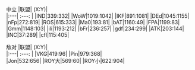 中立
|联盟|     (X:Y)|        
|:---|    :---: |
|IND|339:332|
|WoW|1019:1042|
|IKF|891:1081|
|DEd|1045:1155|
|nFp|272:819|
|ROS|615:333|
|Ma0|193:81|
|bAT|1160:49|
|FPA|1199:83|
|Gmm|1148:103|
|ili|1193:212|
|bFr|236:257|
|gdf|234:299|
|ATK|203:144|
|INC|37:289|
|cfl|115:405|



敌对
|联盟|     (X:Y)|        
|:---|    :---: |
|VKG|419:96|
|Pin|979:368|	
|Jon|532:656|
|ROY大|569:60|
|ROY小|622:904|
